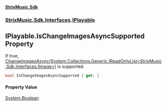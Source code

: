 #### [StrixMusic.Sdk](./index.md 'index')
### [StrixMusic.Sdk.Interfaces](./StrixMusic-Sdk-Interfaces.md 'StrixMusic.Sdk.Interfaces').[IPlayable](./StrixMusic-Sdk-Interfaces-IPlayable.md 'StrixMusic.Sdk.Interfaces.IPlayable')
## IPlayable.IsChangeImagesAsyncSupported Property
If true, [ChangeImagesAsync(System.Collections.Generic.IReadOnlyList&lt;StrixMusic.Sdk.Interfaces.IImage&gt;)](./StrixMusic-Sdk-Interfaces-IPlayable-ChangeImagesAsync(System-Collections-Generic-IReadOnlyList-StrixMusic-Sdk-Interfaces-IImage-).md 'StrixMusic.Sdk.Interfaces.IPlayable.ChangeImagesAsync(System.Collections.Generic.IReadOnlyList&lt;StrixMusic.Sdk.Interfaces.IImage&gt;)') is supported.  
```csharp
bool IsChangeImagesAsyncSupported { get; }
```
#### Property Value
[System.Boolean](https://docs.microsoft.com/en-us/dotnet/api/System.Boolean 'System.Boolean')  
